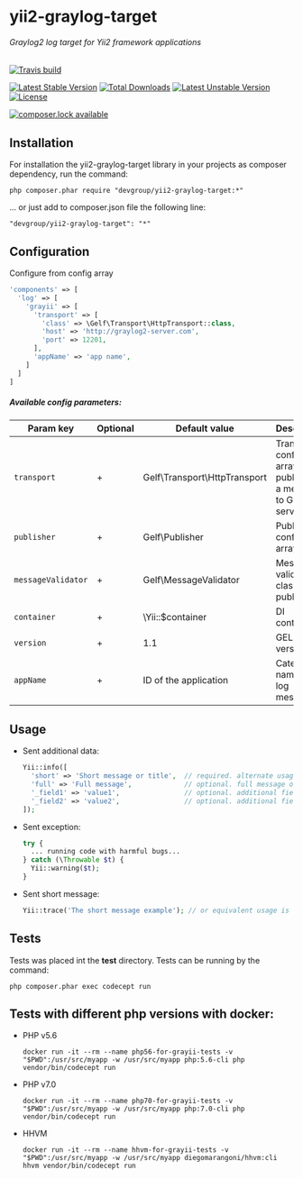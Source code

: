yii2-graylog-target
===

###### Graylog2 log target for Yii2 framework applications

[![Travis build](https://travis-ci.org/DevGroup-ru/yii2-graylog-target.svg?branch=master)](https://travis-ci.org/DevGroup-ru/yii2-graylog-target.svg?branch=master)

[![Latest Stable Version](https://poser.pugx.org/devgroup/yii2-graylog-target/version)](https://packagist.org/packages/devgroup/yii2-graylog-target)
[![Total Downloads](https://poser.pugx.org/devgroup/yii2-graylog-target/downloads)](https://packagist.org/packages/devgroup/yii2-graylog-target)
[![Latest Unstable Version](https://poser.pugx.org/devgroup/yii2-graylog-target/v/unstable)](https://packagist.org/packages/devgroup/yii2-graylog-target)
[![License](https://poser.pugx.org/devgroup/yii2-graylog-target/license)](https://packagist.org/packages/devgroup/yii2-graylog-target)

[![composer.lock available](https://poser.pugx.org/devgroup/yii2-graylog-target/composerlock)](https://packagist.org/packages/devgroup/yii2-graylog-target)

## Installation

For installation the yii2-graylog-target library in your projects as composer dependency,
run the command: 

`php composer.phar require "devgroup/yii2-graylog-target:*"`

... or just add to composer.json file the following line:

```text
"devgroup/yii2-graylog-target": "*"
```

## Configuration

Configure from config array

```php
'components' => [
  'log' => [
    'grayii' => [
      'transport' => [
        'class' => \Gelf\Transport\HttpTransport::class,
        'host' => 'http://graylog2-server.com',
        'port' => 12201,
      ],
      'appName' => 'app name',
    ]
  ]
]
```

##### Available config parameters:

**Param key**|**Optional**|**Default value**|**Description**
-------------|------------|-----------------|---------------
`transport`|+|Gelf\Transport\HttpTransport|Transport config array for publishing a message to Graylog2 server
`publisher`|+|Gelf\Publisher|Publisher config array
`messageValidator`|+|Gelf\MessageValidator|Message validator class for publisher
`container`|+|\Yii::$container|DI container
`version`|+|1.1|GELF spec version
`appName`|+|ID of the application|Category name for log message

## Usage

- Sent additional data:

  ```php
  Yii::info([
    'short' => 'Short message or title',  // required. alternate usage variant: `Short message or title` (without a key 'short', but first item in array)
    'full' => 'Full message',             // optional. full message of log. For example, may be a stack trace as string or other detalized message
    '_field1' => 'value1',                // optional. additional field starts with '_' symbol
    '_field2' => 'value2',                // optional. additional field starts with '_' symbol
  ]);
  ```

- Sent exception:

  ```php
  try {
    ... running code with harmful bugs...
  } catch (\Throwable $t) {
    Yii::warning($t);
  }
  ```
- Sent short message:

  ```php
  Yii::trace('The short message example'); // or equivalent usage is Yii::trace(['The short message example']);
  ```

## Tests

Tests was placed int the **test** directory. Tests can be running by the command:

`php composer.phar exec codecept run`

## Tests with different php versions with docker:

- PHP v5.6

    `docker run -it --rm --name php56-for-grayii-tests -v "$PWD":/usr/src/myapp -w /usr/src/myapp php:5.6-cli php vendor/bin/codecept run`

- PHP v7.0

    `docker run -it --rm --name php70-for-grayii-tests -v "$PWD":/usr/src/myapp -w /usr/src/myapp php:7.0-cli php vendor/bin/codecept run`

- HHVM

    `docker run -it --rm --name hhvm-for-grayii-tests -v "$PWD":/usr/src/myapp -w /usr/src/myapp diegomarangoni/hhvm:cli hhvm vendor/bin/codecept run`
